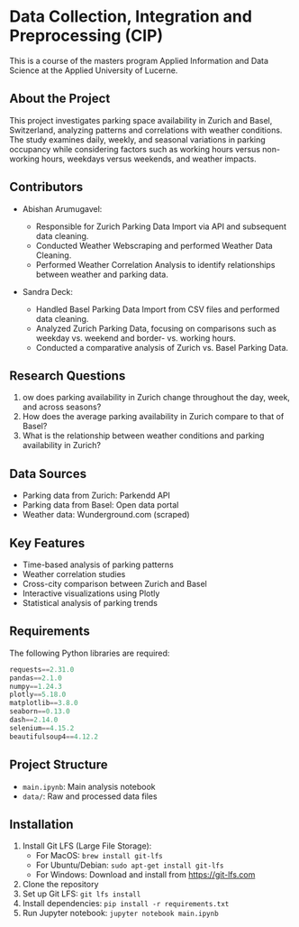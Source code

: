 # Data Collection, Integration and Preprocessing (CIP)
This is a course of the masters program Applied Information and Data Science at the Applied University of Lucerne.

## About the Project
This project investigates parking space availability in Zurich and Basel, Switzerland, analyzing patterns and correlations with weather conditions. The study examines daily, weekly, and seasonal variations in parking occupancy while considering factors such as working hours versus non-working hours, weekdays versus weekends, and weather impacts.

## Contributors
- Abishan Arumugavel:
    - Responsible for Zurich Parking Data Import via API and subsequent data cleaning.
    - Conducted Weather Webscraping and performed Weather Data Cleaning.
    - Performed Weather Correlation Analysis to identify relationships between weather and parking data.

- Sandra Deck:
    - Handled Basel Parking Data Import from CSV files and performed data cleaning.
    - Analyzed Zurich Parking Data, focusing on comparisons such as weekday vs. weekend and border- vs. working hours.
    - Conducted a comparative analysis of Zurich vs. Basel Parking Data.

## Research Questions
1. ow does parking availability in Zurich change throughout the day, week, and across seasons?
2. How does the average parking availability in Zurich compare to that of Basel?
3. What is the relationship between weather conditions and parking availability in Zurich?

## Data Sources
- Parking data from Zurich: Parkendd API
- Parking data from Basel: Open data portal
- Weather data: Wunderground.com (scraped)

## Key Features
- Time-based analysis of parking patterns
- Weather correlation studies
- Cross-city comparison between Zurich and Basel
- Interactive visualizations using Plotly
- Statistical analysis of parking trends

## Requirements
The following Python libraries are required:
```python
requests==2.31.0
pandas==2.1.0
numpy==1.24.3
plotly==5.18.0
matplotlib==3.8.0
seaborn==0.13.0
dash==2.14.0
selenium==4.15.2
beautifulsoup4==4.12.2
```

## Project Structure
- `main.ipynb`: Main analysis notebook
- `data/`: Raw and processed data files

## Installation
1. Install Git LFS (Large File Storage):
    - For MacOS: `brew install git-lfs`
    - For Ubuntu/Debian: `sudo apt-get install git-lfs`
    - For Windows: Download and install from https://git-lfs.com
2. Clone the repository
3. Set up Git LFS: `git lfs install`
4. Install dependencies: `pip install -r requirements.txt`
5. Run Jupyter notebook: `jupyter notebook main.ipynb`
